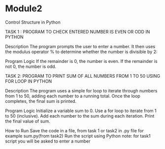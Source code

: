 # Module2
Control Structure in Python

TASK 1 : PROGRAM TO CHECK ENTERED NUMBER IS EVEN OR ODD IN PYTHON


Description
The program prompts the user to enter a number. It then uses the modulus operator % to determine whether the number is divisible by 2:

Program Logic
If the remainder is 0, the number is even.
If the remainder is not 0, the number is odd.


TASK 2: PROGRAM TO PRINT SUM OF ALL NUMBERS FROM 1 TO 50 USING FOR LOOP IN PYTHON

Description
The program uses a simple for loop to iterate through numbers from 1 to 50, adding each number to a running total. Once the loop completes, the final sum is printed.

Program Logic
Initialize a variable sum to 0.
Use a for loop to iterate from 1 to 50 (inclusive).
Add each number to the sum during each iteration.
Print the final value of sum.

How to Run
Save the code in a file, from task 1 or task2 in .py file for example sum.py(from task2)
Run the script using Python
note:
for task1 script you will be asked to enter a number
